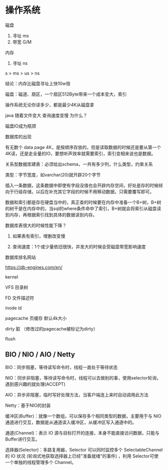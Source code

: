# 操作系统

磁盘

1. 寻址 ms
2. 带宽 G/M

内存

1. 寻址 ns

s > ms > us > ns

结论：内存比磁盘寻址上快10w倍



磁盘：磁道、扇区，一个扇区512Byte带来一个成本变大，索引

操作系统无论你读多少，都是最少4K从磁盘拿



java 随着文件变大 查询速度变慢 为什么？

磁盘IO成为瓶颈



数据库的出现

有无数个 data page 4K，是按顺序存放的，但是读取数据的时候还是要从第一个4K读，还是走全量的IO，要想听声效率就需要索引，索引变相来说也是数据。

关系型数据库建表：必须给出schema，一共有多少列，什么类型，约束关系

类型：字节宽度，如varchar(20)就开辟20个字节

插入一条数据，这条数据中即使有字段没值也会开辟内存空间，好处是存的时候倾向于行级存储，以后在补充其它字段的时候不用移动数据，只需要覆写即可。

数据和索引都是存在硬盘当中的，真正查的时候要在内存中准备一个B+树，B+树的树干是在内存中的，当sql的where条件命中了索引，B+树就会将索引从磁盘读到内存，再根据索引找到具体的数据读到内存。



数据库表很大的时候性能下降？

1. 如果表有索引，增删改变慢

2. 查询速度：1个或少量依旧很快，并发大的时候会受磁盘带宽影响速度



数据库排名网站

https://db-engines.com/en/


kernel

VFS 目录树

FD 文件描述符

inode id

pagecache 页缓存 默认4k大小

dirty 脏 （修改过的pagecache被标记为dirty）

flush

## BIO / NIO / AIO / Netty

BIO：同步阻塞，等待读写命令时，线程一直处于等待状态

NIO：同步非阻塞，等待读写命令时，线程可以去做别的事，使用selector轮询，遇到感兴趣的就处理(ACCEPT)

AIO：异步非阻塞，临时写好处理方法，当客户端连上来时自动调用此方法

Netty：基于NIO的封装

缓冲区(Buffer)：就像一个数组，可以保存多个相同类型的数据，主要用于与 NIO 通道进行交互，数据是从通道读入缓冲区，从缓冲区写入通道中的。

通道(Channel)：表示 IO 源与目标打开的连接，本身不能直接访问数据，只能与Buffer进行交互。

选择器(Selector)：多路复用器，Selector 可以同时监控多个 SelectableChannel 的 IO 状况 (轮询式地获取选择器上已经"准备就绪"的事件) ，利用 Selector可使一个单独的线程管理多个 Channel。

